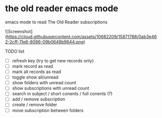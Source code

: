 # the old reader emacs mode
emacs mode to read The Old Reader subscriptions

![Screenshot]
(https://cloud.githubusercontent.com/assets/10682209/15871788/0ab3e462-2cff-11e6-8086-09b0649b9644.png)

TODO list
- [ ] refresh key (try to get new records only)
- [ ] mark record as read
- [ ] mark all records as read
- [ ] toggle show all/unread
- [ ] show folders with unread count
- [ ] show subscriptions with unread count
- [ ] search in subject / short conents / full conents (?)
- [ ] add / remove subscription
- [ ] create / remove folder
- [ ] move subscription between folders
